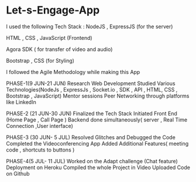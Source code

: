 # Let-s-Engage-App

I used the following Tech Stack :
NodeJS , ExpressJS (for the server)

HTML , CSS , JavaScript (Frontend)

Agora SDK ( for transfer of video and audio)

Bootstrap , CSS (for Styling)


I followed the Agile Methodology while making this App

PHASE-1(9 JUN-21 JUN)
Research
Web Development
Studied Various Technologies(NodeJs , ExpressJs , Socket.io , SDK , API , HTML, CSS , Bootstrap , JavaScript)
Mentor sessions
Peer Networking through platforms like LinkedIn 

PHASE-2 (21 JUN-30 JUN)
Finalized the Tech Stack
Initiated Front End (Home Page , Call Page )
Backend done simultaneously( server , Real Time Connection ,User interface)

PHASE-3 (30 JUN- 5 JUL)
Resolved Glitches and Debugged the Code
Completed the Videoconferencing App
Added Additional Features( meeting code , shortcuts to buttons )

PHASE-4(5 JUL- 11 JUL)
Worked on the Adapt challenge (Chat feature)
Deployment on Heroku
Compiled the whole Project in Video
Uploaded Code on Github






